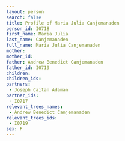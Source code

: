 ```yaml
---
layout: person
search: false
title: Profile of Maria Julia Canjemanaden
person_id: I0718
first_name: Maria Julia
last_name: Canjemanaden
full_name: Maria Julia Canjemanaden
mother: 
mother_id: 
father: Andrew Benedict Canjemanaden
father_id: I0719
children:
children_ids:
partners:
 - Joseph Caitan Adaman
partner_ids:
 - I0717
relevant_trees_names:
 - Andrew Benedict Canjemanaden
relevant_trees_ids:
 - I0719
sex: F
---
```


